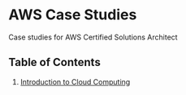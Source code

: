 # AWS Case Studies

Case studies for AWS Certified Solutions Architect

## Table of Contents

1. [Introduction to Cloud Computing](./intro/INTRODUCTION.MD)
